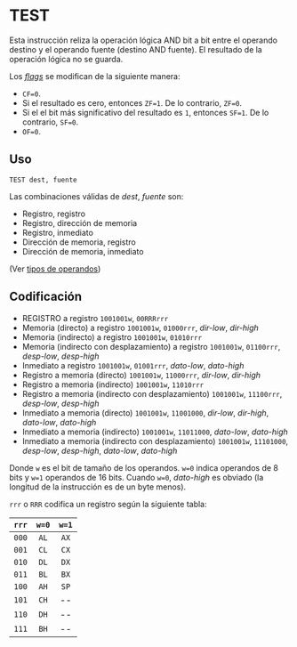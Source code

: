 # TEST

Esta instrucción reliza la operación lógica AND bit a bit entre el operando destino y el operando fuente (destino AND fuente). El resultado de la operación lógica no se guarda.

Los [_flags_](../cpu#flags) se modifican de la siguiente manera:

- `CF=0`.
- Si el resultado es cero, entonces `ZF=1`. De lo contrario, `ZF=0`.
- Si el el bit más significativo del resultado es `1`, entonces `SF=1`. De lo contrario, `SF=0`.
- `OF=0`.

## Uso

```vonsim
TEST dest, fuente
```

Las combinaciones válidas de _dest_, _fuente_ son:

- Registro, registro
- Registro, dirección de memoria
- Registro, inmediato
- Dirección de memoria, registro
- Dirección de memoria, inmediato

(Ver [tipos de operandos](../assembly#operandos))

## Codificación

- REGISTRO a registro
  `1001001w`, `00RRRrrr`
- Memoria (directo) a registro
  `1001001w`, `01000rrr`, _dir-low_, _dir-high_
- Memoria (indirecto) a registro
  `1001001w`, `01010rrr`
- Memoria (indirecto con desplazamiento) a registro
  `1001001w`, `01100rrr`, _desp-low_, _desp-high_
- Inmediato a registro
  `1001001w`, `01001rrr`, _dato-low_, _dato-high_
- Registro a memoria (directo)
  `1001001w`, `11000rrr`, _dir-low_, _dir-high_
- Registro a memoria (indirecto)
  `1001001w`, `11010rrr`
- Registro a memoria (indirecto con desplazamiento)
  `1001001w`, `11100rrr`, _desp-low_, _desp-high_
- Inmediato a memoria (directo)
  `1001001w`, `11001000`, _dir-low_, _dir-high_, _dato-low_, _dato-high_
- Inmediato a memoria (indirecto)
  `1001001w`, `11011000`, _dato-low_, _dato-high_
- Inmediato a memoria (indirecto con desplazamiento)
  `1001001w`, `11101000`, _desp-low_, _desp-high_, _dato-low_, _dato-high_

Donde `w` es el bit de tamaño de los operandos. `w=0` indica operandos de 8 bits y `w=1` operandos de 16 bits. Cuando `w=0`, _dato-high_ es obviado (la longitud de la instrucción es de un byte menos).

`rrr` o `RRR` codifica un registro según la siguiente tabla:

| `rrr` | `w=0` | `w=1` |
| :---: | :---: | :---: |
| `000` | `AL`  | `AX`  |
| `001` | `CL`  | `CX`  |
| `010` | `DL`  | `DX`  |
| `011` | `BL`  | `BX`  |
| `100` | `AH`  | `SP`  |
| `101` | `CH`  |  --   |
| `110` | `DH`  |  --   |
| `111` | `BH`  |  --   |
